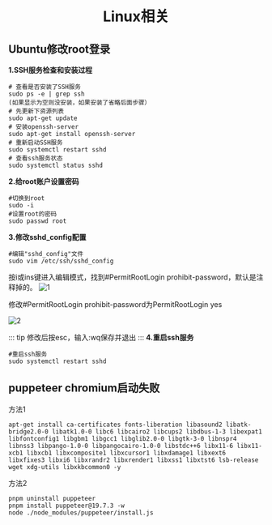 # <center>Linux相关</center>

## Ubuntu修改root登录

**1.SSH服务检查和安装过程**

```
# 查看是否安装了SSH服务
sudo ps -e | grep ssh
(如果显示为空则没安装，如果安装了省略后面步骤）
# 先更新下资源列表
sudo apt-get update
# 安装openssh-server
sudo apt-get install openssh-server
# 重新启动SSH服务
sudo systemctl restart sshd
# 查看ssh服务状态
sudo systemctl status sshd
```

**2.给root账户设置密码**

```
#切换到root
sudo -i
#设置root的密码
sudo passwd root
```

**3.修改sshd_config配置**

```
#编辑"sshd_config"文件
sudo vim /etc/ssh/sshd_config
```

按i或ins键进入编辑模式，找到#PermitRootLogin prohibit-password，默认是注释掉的。
![1](https://image.hexokina.cn/file/743a177d379154a37cf28.png)

修改#PermitRootLogin prohibit-password为PermitRootLogin yes

![2](https://image.hexokina.cn/file/15484dc220225c83189d3.png)

::: tip 修改后按esc，输入:wq保存并退出
:::
**4.重启ssh服务**

```
#重启ssh服务
sudo systemctl restart sshd
```

## puppeteer chromium启动失败

方法1
``` 
apt-get install ca-certificates fonts-liberation libasound2 libatk-bridge2.0-0 libatk1.0-0 libc6 libcairo2 libcups2 libdbus-1-3 libexpat1 libfontconfig1 libgbm1 libgcc1 libglib2.0-0 libgtk-3-0 libnspr4 libnss3 libpango-1.0-0 libpangocairo-1.0-0 libstdc++6 libx11-6 libx11-xcb1 libxcb1 libxcomposite1 libxcursor1 libxdamage1 libxext6 libxfixes3 libxi6 libxrandr2 libxrender1 libxss1 libxtst6 lsb-release wget xdg-utils libxkbcommon0 -y
```
方法2
``` 
pnpm uninstall puppeteer
pnpm install puppeteer@19.7.3 -w
node ./node_modules/puppeteer/install.js
```